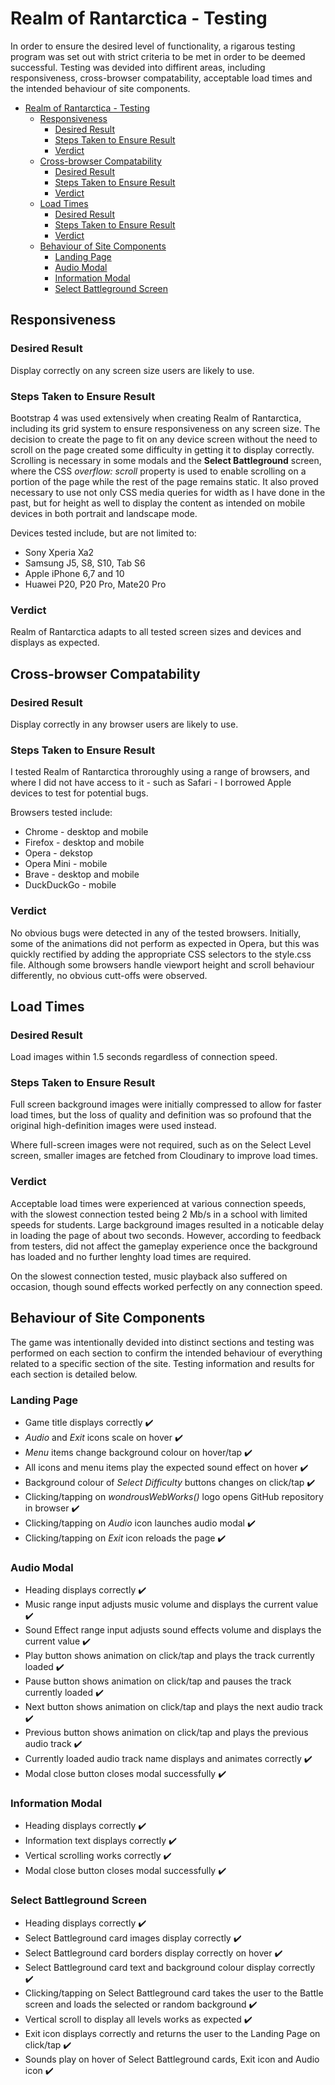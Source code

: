 # Realm of Rantarctica - Testing

In order to ensure the desired level of functionality, a rigarous testing program was set out with strict criteria to be met in order to be deemed successful.  Testing was devided into diffirent areas, including responsiveness, cross-browser compatability, acceptable load times and the intended behaviour of site components.

- [Realm of Rantarctica - Testing](#realm-of-rantarctica---testing)
  - [Responsiveness](#responsiveness)
    - [Desired Result](#desired-result)
    - [Steps Taken to Ensure Result](#steps-taken-to-ensure-result)
    - [Verdict](#verdict)
  - [Cross-browser Compatability](#cross-browser-compatability)
    - [Desired Result](#desired-result-1)
    - [Steps Taken to Ensure Result](#steps-taken-to-ensure-result-1)
    - [Verdict](#verdict-1)
  - [Load Times](#load-times)
    - [Desired Result](#desired-result-2)
    - [Steps Taken to Ensure Result](#steps-taken-to-ensure-result-2)
    - [Verdict](#verdict-2)
  - [Behaviour of Site Components](#behaviour-of-site-components)
    - [Landing Page](#landing-page)
    - [Audio Modal](#audio-modal)
    - [Information Modal](#information-modal)
    - [Select Battleground Screen](#select-battleground-screen)

## Responsiveness

### Desired Result

Display correctly on any screen size users are likely to use.

### Steps Taken to Ensure Result

Bootstrap 4 was used extensively when creating Realm of Rantarctica, including its grid system to ensure responsiveness on any screen size.  The decision to create the page to fit on any device screen without the need to scroll on the page created some difficulty in getting it to display correctly.  Scrolling is necessary in some modals and the **Select Battleground** screen, where the CSS *overflow: scroll* property is used to enable scrolling on a portion of the page while the rest of the page remains static.  It also proved necessary to use not only CSS media queries for width as I have done in the past, but for height as well to display the content as intended on mobile devices in both portrait and landscape mode.

Devices tested include, but are not limited to:

- Sony Xperia Xa2
- Samsung J5, S8, S10, Tab S6
- Apple iPhone 6,7 and 10
- Huawei P20, P20 Pro, Mate20 Pro

### Verdict

Realm of Rantarctica adapts to all tested screen sizes and devices and displays as expected.

## Cross-browser Compatability

### Desired Result

Display correctly in any browser users are likely to use.

### Steps Taken to Ensure Result

I tested Realm of Rantarctica throroughly using a range of browsers, and where I did not have access to it - such as Safari - I borrowed Apple devices to test for potential bugs.

Browsers tested include:

- Chrome - desktop and mobile
- Firefox - desktop and mobile
- Opera - dekstop
- Opera Mini - mobile
- Brave - desktop and mobile
- DuckDuckGo - mobile

### Verdict

No obvious bugs were detected in any of the tested browsers. Initially, some of the animations did not perform as expected in Opera, but this was quickly rectified by adding the appropriate CSS selectors to the style.css file. Although some browsers handle viewport height and scroll behaviour differently, no obvious cutt-offs were observed.

## Load Times

### Desired Result

Load images within 1.5 seconds regardless of connection speed.

### Steps Taken to Ensure Result

Full screen background images were initially compressed to allow for faster load times, but the loss of quality and definition was so profound that the original high-definition images were used instead.

Where full-screen images were not required, such as on the Select Level screen, smaller images are fetched from Cloudinary to improve load times.

### Verdict

Acceptable load times were experienced at various connection speeds, with the slowest connection tested being 2 Mb/s in a school with limited speeds for students.  Large background images resulted in a noticable delay in loading the page of about two seconds. However, according to feedback from testers, did not affect the gameplay experience once the background has loaded and no further lenghty load times are required.

On the slowest connection tested, music playback also suffered on occasion, though sound effects worked perfectly on any connection speed.

## Behaviour of Site Components

The game was intentionally devided into distinct sections and testing was performed on each section to confirm the intended behaviour of everything related to a specific section of the site.  Testing information and results for each section is detailed below.

### Landing Page

- Game title displays correctly :heavy_check_mark:
- *Audio* and *Exit* icons scale on hover :heavy_check_mark:
- *Menu* items change background colour on hover/tap :heavy_check_mark:
- All icons and menu items play the expected sound effect on hover :heavy_check_mark:
- Background colour of *Select Difficulty* buttons changes on click/tap :heavy_check_mark:
- Clicking/tapping on *wondrousWebWorks()* logo opens GitHub repository in browser  :heavy_check_mark:
- Clicking/tapping on *Audio* icon launches audio modal :heavy_check_mark:
- Clicking/tapping on *Exit* icon reloads the page :heavy_check_mark:

### Audio Modal

- Heading displays correctly :heavy_check_mark:
- Music range input adjusts music volume and displays the current value :heavy_check_mark:
- Sound Effect range input adjusts sound effects volume and displays the current value :heavy_check_mark:
- Play button shows animation on click/tap and plays the track currently loaded :heavy_check_mark:
- Pause button shows animation on click/tap and pauses the track currently loaded :heavy_check_mark:
- Next button shows animation on click/tap and plays the next audio track :heavy_check_mark:
- Previous button shows animation on click/tap and plays the previous audio track :heavy_check_mark:
- Currently loaded audio track name displays and animates correctly :heavy_check_mark:
- Modal close button closes modal successfully :heavy_check_mark:

### Information Modal

- Heading displays correctly :heavy_check_mark:
- Information text displays correctly :heavy_check_mark:
- Vertical scrolling works correctly :heavy_check_mark:
- Modal close button closes modal successfully :heavy_check_mark:

### Select Battleground Screen

- Heading displays correctly :heavy_check_mark:
- Select Battleground card images display correctly :heavy_check_mark:
- Select Battleground card borders display correctly on hover :heavy_check_mark:
- Select Battleground card text and background colour display correctly :heavy_check_mark:
- Clicking/tapping on Select Battleground card takes the user to the Battle screen and loads the selected or random background :heavy_check_mark:
- Vertical scroll to display all levels works as expected :heavy_check_mark:
- Exit icon displays correctly and returns the user to the Landing Page on click/tap :heavy_check_mark:
- Sounds play on hover of Select Battleground cards, Exit icon and Audio icon :heavy_check_mark:
